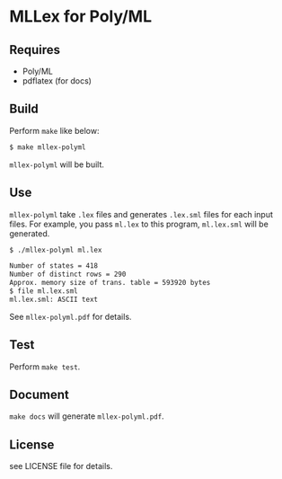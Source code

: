 # MLLex for Poly/ML

## Requires

- Poly/ML
- pdflatex (for docs)


## Build

Perform `make` like below:

```sh
$ make mllex-polyml
```

`mllex-polyml` will be built.


## Use

`mllex-polyml` take `.lex` files and generates `.lex.sml` files for each input files.
For example, you pass `ml.lex` to this program, `ml.lex.sml` will be generated.

```sh
$ ./mllex-polyml ml.lex

Number of states = 418
Number of distinct rows = 290
Approx. memory size of trans. table = 593920 bytes
$ file ml.lex.sml 
ml.lex.sml: ASCII text
```

See `mllex-polyml.pdf` for details.


## Test

Perform `make test`.


## Document

`make docs` will generate `mllex-polyml.pdf`.


## License

see LICENSE file for details.


